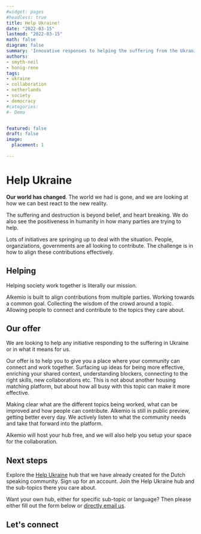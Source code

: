 ```yaml
---
#widget: pages
#headless: true
title: Help Ukraine!
date: "2022-03-15"
lastmod: "2022-03-15"
math: false
diagram: false
summary: 'Innovative responses to helping the suffering from the Ukranian invasion'
authors:
- smyth-neil
- honig-rene
tags:
- ukraine
- collaboration
- netherlands
- society
- democracy
#categories:
#- Demo


featured: false
draft: false
image:
  placement: 1
  
---
```


# Help Ukraine

__Our world has changed__. The world we had is gone, and we are looking at how we can best react to the new reality.

The suffering and destruction is beyond belief, and heart breaking. We do also see the positiveness in humanity in how many parties are trying to help.

Lots of initiatives are springing up to deal with the situation. People, organziations, governments are all looking to contribute. The challenge is in how to align these contributions effectively.

## Helping
Helping society work together is literally our mission.

Alkemio is built to align contributions from multiple parties. Working towards a common goal. Collecting the wisdom of the crowd around a topic. Allowing people to connect and contribute to the topics they care about.


## Our offer
We are looking to help any initiative responding to the suffering in Ukraine or in what it means for us.

Our offer is to help you to give you a place where your community can connect and work together. Surfacing up ideas for being more effective, enriching your shared context, understanding blockers, connecting to the right skills, new collaborations etc. This is not about another housing matching platform, but about how all busy with this topic can make it more effective. 

Making clear what are the different topics being worked, what can be improved and how people can contribute. Alkemio is still in public preview, getting better every day. We actively listen to what the community needs and take that forward into the platform. 

Alkemio will host your hub free, and we will also help you setup your space for the collaboration.

## Next steps

Explore the [Help Ukraine](https://hub.alkem.io/help-oekraine) hub that we have already created for the Dutch speaking community. Sign up for an account. Join the Help Ukraine hub and the sub-topics there you care about. 



Want your own hub, either for specific sub-topic or language? Then please either fill out the form below or [directly email us](61298de4.alkem.io@emea.teams.ms).


## Let's connect
<script charset="utf-8" type="text/javascript" src="//js-eu1.hsforms.net/forms/v2.js"></script>
<script>
  hbspt.forms.create({
	region: "eu1",
	portalId: "25488729",
	formId: "370443e4-044d-49fa-91c1-877ead69145a"
});
</script>














